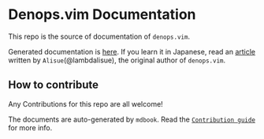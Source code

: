 # Denops.vim Documentation

This repo is the source of documentation of `denops.vim`.

Generated documentation is [here](https://vim-denops.github.io/denops-documentation/).
If you learn it in Japanese, read an [article](https://zenn.dev/lambdalisue/articles/b4a31fba0b1ce95104c9) written by `Alisue`(@lambdalisue), the original author of `denops.vim`.

## How to contribute

Any Contributions for this repo are all welcome!

The documents are auto-generated by `mdbook`.
Read the [`Contribution guide`](https://github.com/vim-denops/denops-documentation/blob/master/CONTRIBUTING.md) for more info.

